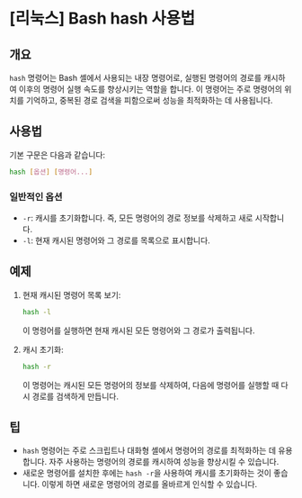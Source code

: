 # [리눅스] Bash hash 사용법

## 개요
`hash` 명령어는 Bash 셸에서 사용되는 내장 명령어로, 실행된 명령어의 경로를 캐시하여 이후의 명령어 실행 속도를 향상시키는 역할을 합니다. 이 명령어는 주로 명령어의 위치를 기억하고, 중복된 경로 검색을 피함으로써 성능을 최적화하는 데 사용됩니다.

## 사용법
기본 구문은 다음과 같습니다:

```bash
hash [옵션] [명령어...]
```

### 일반적인 옵션
- `-r`: 캐시를 초기화합니다. 즉, 모든 명령어의 경로 정보를 삭제하고 새로 시작합니다.
- `-l`: 현재 캐시된 명령어와 그 경로를 목록으로 표시합니다.

## 예제
1. 현재 캐시된 명령어 목록 보기:
   ```bash
   hash -l
   ```
   이 명령어를 실행하면 현재 캐시된 모든 명령어와 그 경로가 출력됩니다.

2. 캐시 초기화:
   ```bash
   hash -r
   ```
   이 명령어는 캐시된 모든 명령어의 정보를 삭제하여, 다음에 명령어를 실행할 때 다시 경로를 검색하게 만듭니다.

## 팁
- `hash` 명령어는 주로 스크립트나 대화형 셸에서 명령어의 경로를 최적화하는 데 유용합니다. 자주 사용하는 명령어의 경로를 캐시하여 성능을 향상시킬 수 있습니다.
- 새로운 명령어를 설치한 후에는 `hash -r`을 사용하여 캐시를 초기화하는 것이 좋습니다. 이렇게 하면 새로운 명령어의 경로를 올바르게 인식할 수 있습니다.